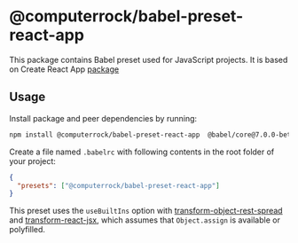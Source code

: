 # @computerrock/babel-preset-react-app

This package contains Babel preset used for JavaScript projects. It is based on Create React App [package](https://github.com/facebook/create-react-app)

## Usage

Install package and peer dependencies by running:

```sh
npm install @computerrock/babel-preset-react-app  @babel/core@7.0.0-beta.49 @babel/runtime@7.0.0-beta.49 babel-core@7.0.0-bridge.0 babel-loader@8.0.0-beta.0
```

Create a file named `.babelrc` with following contents in the root folder of your project:

```json
{
  "presets": ["@computerrock/babel-preset-react-app"]
}
```

This preset uses the `useBuiltIns` option with [transform-object-rest-spread](http://babeljs.io/docs/plugins/transform-object-rest-spread/) and [transform-react-jsx](http://babeljs.io/docs/plugins/transform-react-jsx/), which assumes that `Object.assign` is available or polyfilled.
